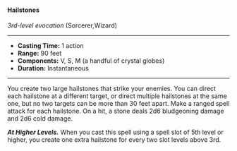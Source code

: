 #### Hailstones
*3rd-level evocation* (Sorcerer,Wizard)
___
- **Casting Time:** 1 action
- **Range:** 90 feet
- **Components:** V, S, M (a handful of crystal globes)
- **Duration:** Instantaneous
---
You create two large hailstones that strike your
enemies. You can direct each hailstone at a different
target, or direct multiple hailstones at the same one,
but no two targets can be more than 30 feet apart.
Make a ranged spell attack for each hailstone. On a
hit, a stone deals 2d6 bludgeoning damage and 2d6
cold damage.

***At Higher Levels.***  When you cast this spell using
a spell slot of 5th level or higher, you create one
extra hailstone for every two slot levels above 3rd.
